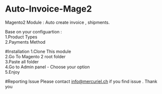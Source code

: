 # Auto-Invoice-Mage2
Magento2 Module : Auto create invoice , shipments. 

Base on your configuartion : </br>
1.Product Types</br>
2.Payments Method</br>

#Installation
1.Clone This module</br>
2.Go To Magento 2 root folder</br>
3.Paste all folder</br>
4.Go to Admin panel - Choose your option</br>
5.Enjoy</br>

#Reporting Issue
Please contact info@mercuriel.ch if you find issue . Thank you

